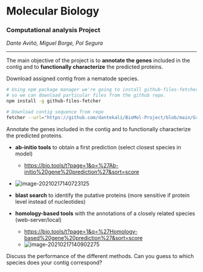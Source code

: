 # Molecular Biology

### Computational analysis Project

*Dante Aviñó, Miguel Borge, Pol Segura*

------

The main objective of the project is to **annotate the genes** included in the contig and to **functionally characterize** the predicted proteins.

Download assigned contig from a nematode species.

```bash
# Using npm package manager we're going to install github-files-fetcher
# so we can download particular files from the github repo.
npm install -g github-files-fetcher

# Download contig sequence from repo
fetcher --url="https://github.com/dantekali/BioMol-Project/blob/main/Group11_contig_194888_195063.fa"  --out="~/Desktop/Project"
```

Annotate the genes included in the contig and to functionally characterize the predicted proteins.

- **ab-initio tools** to obtain a first prediction (select closest species in model)

  - https://bio.tools/t?page=1&q=%27Ab-initio%20gene%20prediction%27&sort=score
- ![image-20210217140723125](C:\Users\Dante\AppData\Roaming\Typora\typora-user-images\image-20210217140723125.png)
  
- **blast search** to identify the putative proteins (more sensitive if protein level instead of nucleotides)
- **homology-based tools** with the annotations of  a closely related species (web-server/local)
  - https://bio.tools/t?page=1&q=%27Homology-based%20gene%20prediction%27&sort=score
  - ![image-20210217140902275](C:\Users\Dante\AppData\Roaming\Typora\typora-user-images\image-20210217140902275.png)

Discuss the performance of the different methods. Can you guess to which species does
your contig correspond?